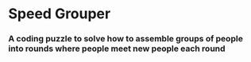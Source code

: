 # Speed Grouper

### A coding puzzle to solve how to assemble groups of people into rounds where people meet new people each round
